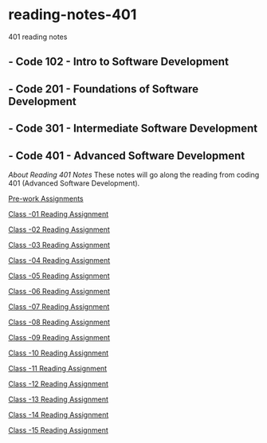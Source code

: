 # reading-notes-401
401 reading notes
## - Code 102 - Intro to Software Development

## - Code 201 - Foundations of Software Development

## - Code 301 - Intermediate Software Development

## - Code 401 - Advanced Software Development

*About Reading 401 Notes* These notes will go along the reading from coding 401 (Advanced Software Development).

[Pre-work Assignments](prework.md)

[Class -01 Reading Assignment](class-01.md)

[Class -02 Reading Assignment](class-02.md)

[Class -03 Reading Assignment](class-03.md)

[Class -04 Reading Assignment](class-04.md)

[Class -05 Reading Assignment](class-05.md)

[Class -06 Reading Assignment](class-06.md)

[Class -07 Reading Assignment](class-07.md)

[Class -08 Reading Assignment](class-08.md)

[Class -09 Reading Assignment](class-09.md)

[Class -10 Reading Assignment](class-10.md)

[Class -11 Reading Assignment](class-11.md)

[Class -12 Reading Assignment](class-12.md)

[Class -13 Reading Assignment](class-13.md)

[Class -14 Reading Assignment](class-14.md)

[Class -15 Reading Assignment](class-15.md)
